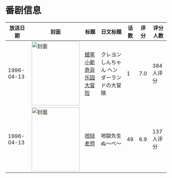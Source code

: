 # 番剧信息

|放送日期|封面|标题|日文标题|话数|评分|评分人数|
|---|---|---|---|---|---|---|
|1996-04-13|<img src="//lain.bgm.tv/pic/cover/c/51/8a/8970_KW33K.jpg" alt="封面" style="width:150px;height:200px;object-fit:cover;">|[蜡笔小新 奇异乐园大冒险](https://bangumi.tv/subject/8970)|クレヨンしんちゃん ヘンダーランドの大冒険|1|7.0|384人评分|
|1996-04-13|<img src="//lain.bgm.tv/pic/cover/c/2c/d3/25602_JBTJs.jpg" alt="封面" style="width:150px;height:200px;object-fit:cover;">|[地狱老师](https://bangumi.tv/subject/25602)|地獄先生ぬ〜べ〜|49|6.9|137人评分|
